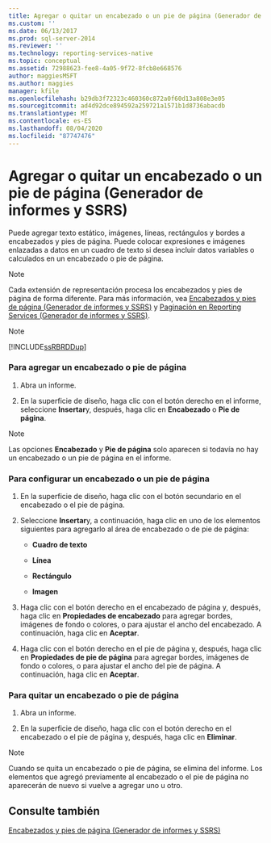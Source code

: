 ```yaml
---
title: Agregar o quitar un encabezado o un pie de página (Generador de informes y SSRS) | Microsoft Docs
ms.custom: ''
ms.date: 06/13/2017
ms.prod: sql-server-2014
ms.reviewer: ''
ms.technology: reporting-services-native
ms.topic: conceptual
ms.assetid: 72988623-fee8-4a05-9f72-8fcb8e668576
author: maggiesMSFT
ms.author: maggies
manager: kfile
ms.openlocfilehash: b29db3f72323c460360c872a0f60d13a808e3e05
ms.sourcegitcommit: ad4d92dce894592a259721a1571b1d8736abacdb
ms.translationtype: MT
ms.contentlocale: es-ES
ms.lasthandoff: 08/04/2020
ms.locfileid: "87747476"
---
```

# <a name="add-or-remove-a-page-header-or-footer-report-builder-and-ssrs"></a>Agregar o quitar un encabezado o un pie de página (Generador de informes y SSRS)
  Puede agregar texto estático, imágenes, líneas, rectángulos y bordes a encabezados y pies de página. Puede colocar expresiones e imágenes enlazadas a datos en un cuadro de texto si desea incluir datos variables o calculados en un encabezado o pie de página.  
  
> [!NOTE]  
>  Cada extensión de representación procesa los encabezados y pies de página de forma diferente. Para más información, vea [Encabezados y pies de página &#40;Generador de informes y SSRS&#41;](page-headers-and-footers-report-builder-and-ssrs.md) y [Paginación en Reporting Services &#40;Generador de informes y SSRS&#41;](pagination-in-reporting-services-report-builder-and-ssrs.md).  
  
> [!NOTE]  
>  [!INCLUDE[ssRBRDDup](../../includes/ssrbrddup-md.md)]  
  
### <a name="to-add-a-page-header-or-footer"></a>Para agregar un encabezado o pie de página  
  
1.  Abra un informe.  
  
2.  En la superficie de diseño, haga clic con el botón derecho en el informe, seleccione **Insertar**y, después, haga clic en **Encabezado** o **Pie de página**.  
  
> [!NOTE]  
>  Las opciones **Encabezado** y **Pie de página** solo aparecen si todavía no hay un encabezado o un pie de página en el informe.  
  
### <a name="to-configure-a-page-header-or-footer"></a>Para configurar un encabezado o un pie de página  
  
1.  En la superficie de diseño, haga clic con el botón secundario en el encabezado o el pie de página.  
  
2.  Seleccione **Insertar**y, a continuación, haga clic en uno de los elementos siguientes para agregarlo al área de encabezado o de pie de página:  
  
    -   **Cuadro de texto**  
  
    -   **Línea**  
  
    -   **Rectángulo**  
  
    -   **Imagen**  
  
3.  Haga clic con el botón derecho en el encabezado de página y, después, haga clic en **Propiedades de encabezado** para agregar bordes, imágenes de fondo o colores, o para ajustar el ancho del encabezado. A continuación, haga clic en **Aceptar**.  
  
4.  Haga clic con el botón derecho en el pie de página y, después, haga clic en **Propiedades de pie de página** para agregar bordes, imágenes de fondo o colores, o para ajustar el ancho del pie de página. A continuación, haga clic en **Aceptar**.  
  
### <a name="to-remove-a-page-header-or-footer"></a>Para quitar un encabezado o pie de página  
  
1.  Abra un informe.  
  
2.  En la superficie de diseño, haga clic con el botón derecho en el encabezado o el pie de página y, después, haga clic en **Eliminar**.  
  
> [!NOTE]  
>  Cuando se quita un encabezado o pie de página, se elimina del informe. Los elementos que agregó previamente al encabezado o el pie de página no aparecerán de nuevo si vuelve a agregar uno u otro.  
  
## <a name="see-also"></a>Consulte también  
 [Encabezados y pies de página &#40;Generador de informes y SSRS&#41;](page-headers-and-footers-report-builder-and-ssrs.md)  
  
  

